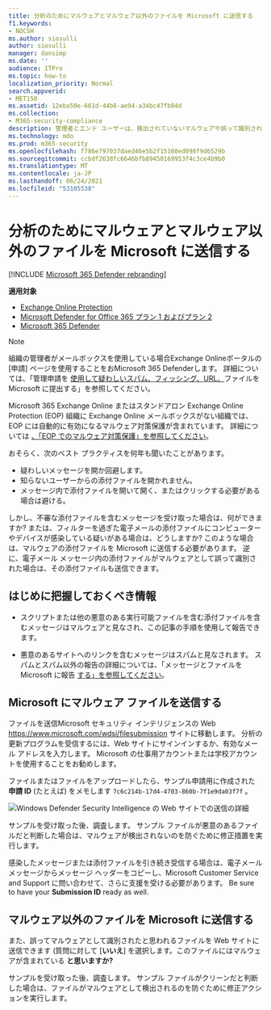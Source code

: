```yaml
---
title: 分析のためにマルウェアとマルウェア以外のファイルを Microsoft に送信する
f1.keywords:
- NOCSH
ms.author: siosulli
author: siosulli
manager: dansimp
ms.date: ''
audience: ITPro
ms.topic: how-to
localization_priority: Normal
search.appverid:
- MET150
ms.assetid: 12eba50e-661d-44b8-ae94-a34bc47fb84d
ms.collection:
- M365-security-compliance
description: 管理者とエンド ユーザーは、検出されていないマルウェアや誤って識別されたマルウェアの添付ファイルを分析のために Microsoft に送信する方法について説明します。
ms.technology: mdo
ms.prod: m365-security
ms.openlocfilehash: f786e797037daed46e5b2f15160ed098f9d6529b
ms.sourcegitcommit: ccbdf2638fc6646bfb89450169953f4c3ce4b9b0
ms.translationtype: MT
ms.contentlocale: ja-JP
ms.lasthandoff: 06/24/2021
ms.locfileid: "53105538"
---
```

# <a name="submit-malware-and-non-malware-to-microsoft-for-analysis"></a>分析のためにマルウェアとマルウェア以外のファイルを Microsoft に送信する

[!INCLUDE [Microsoft 365 Defender rebranding](../includes/microsoft-defender-for-office.md)]

**適用対象**
- [Exchange Online Protection](exchange-online-protection-overview.md)
- [Microsoft Defender for Office 365 プラン 1 およびプラン 2](defender-for-office-365.md)
- [Microsoft 365 Defender](../defender/microsoft-365-defender.md)

> [!NOTE]
> 組織の管理者がメールボックスを使用している場合Exchange Onlineポータルの [申請] ページを使用することをおMicrosoft 365 Defenderします。 詳細については、「管理申請を [使用して疑わしいスパム、フィッシング、URL、](admin-submission.md)ファイルを Microsoft に提出する」を参照してください。

Microsoft 365 Exchange Online またはスタンドアロン Exchange Online Protection (EOP) 組織に Exchange Online メールボックスがない組織では、EOP には自動的に有効になるマルウェア対策保護が含まれています。 詳細については [、「EOP でのマルウェア対策保護」を参照してください](anti-malware-protection.md)。

おそらく、次のベスト プラクティスを何年も聞いたことがあります。

- 疑わしいメッセージを開か回避します。
- 知らないユーザーからの添付ファイルを開かれません。
- メッセージ内で添付ファイルを開いて開く、またはクリックする必要がある場合は避ける。

しかし、不審な添付ファイルを含むメッセージを受け取った場合は、何ができますか? または、フィルターを過ぎた電子メールの添付ファイルにコンピューターやデバイスが感染している疑いがある場合は、どうしますか? このような場合は、マルウェアの添付ファイルを Microsoft に送信する必要があります。 逆に、電子メール メッセージ内の添付ファイルがマルウェアとして誤って識別された場合は、その添付ファイルも送信できます。

## <a name="what-do-you-need-to-know-before-you-begin"></a>はじめに把握しておくべき情報

- スクリプトまたは他の悪意のある実行可能ファイルを含む添付ファイルを含むメッセージはマルウェアと見なされ、この記事の手順を使用して報告できます。

- 悪意のあるサイトへのリンクを含むメッセージはスパムと見なされます。 スパムとスパム以外の報告の詳細については、「メッセージとファイルを Microsoft に報告 [する」を参照してください](report-junk-email-messages-to-microsoft.md)。

## <a name="submit-malware-files-to-microsoft"></a>Microsoft にマルウェア ファイルを送信する

ファイルを送信Microsoft セキュリティ インテリジェンスの Web <https://www.microsoft.com/wdsi/filesubmission> サイトに移動します。 分析の更新プログラムを受信するには、Web サイトにサインインするか、有効なメール アドレスを入力します。 Microsoft の仕事用アカウントまたは学校アカウントを使用することをお勧めします。

ファイルまたはファイルをアップロードしたら、サンプル申請用に作成された **申請 ID** (たとえば) をメモします `7c6c214b-17d4-4703-860b-7f1e9da03f7f` 。

![Windows Defender Security Intelligence の Web サイトでの送信の詳細](../../media/EOP-Malware-Protection-Center.png)

サンプルを受け取った後、調査します。 サンプル ファイルが悪意のあるファイルだと判断した場合は、マルウェアが検出されないのを防ぐために修正措置を実行します。

感染したメッセージまたは添付ファイルを引き続き受信する場合は、電子メール メッセージからメッセージ ヘッダーをコピーし、Microsoft Customer Service and Support に問い合わせて、さらに支援を受ける必要があります。 Be sure to have your **Submission ID** ready as well.

## <a name="submit-non-malware-files-to-microsoft"></a>マルウェア以外のファイルを Microsoft に送信する

また、誤ってマルウェアとして識別されたと思われるファイルを Web サイトに送信できます (質問に対して [**いいえ**] を選択します。このファイルにはマルウェアが含まれている **と思いますか?**

サンプルを受け取った後、調査します。 サンプル ファイルがクリーンだと判断した場合は、ファイルがマルウェアとして検出されるのを防ぐために修正アクションを実行します。
